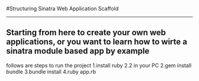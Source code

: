 #Structuring Sinatra Web Application Scaffold
  
-----------------
Starting from here to create your own web applications, or you want to learn how to wirte a sinatra module based app by example  
----------------
follows are steps to run the project
1.install ruby 2.2 in your PC
2.gem install bundle
3.bundle install
4.ruby app.rb

